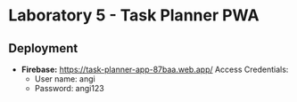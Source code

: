 # Laboratory 5 - Task Planner PWA

## Deployment
* **Firebase:** https://task-planner-app-87baa.web.app/
Access Credentials:
    * User name: angi  
    * Password: angi123

